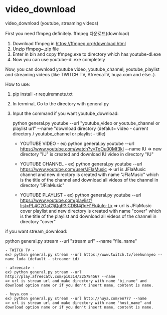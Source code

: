 # video_download
video_download (youtube, streaming videos)


First you need ffmpeg definitely.
ffmpeg 다운로드(download)
1. Download ffmpeg in https://ffmpeg.org/download.html
2. Unzip ffmpeg~.zip file
3. Enter in bin and copy ffmpeg.exe to directory which has youtube-dl.exe
4. Now you can use youtube-dl.exe completely

Now, you can download youtube video, youtube_channel, youtube_playlist and streaming videos (like TWITCH TV, AfreecaTV, huya.com and else..).


How to use:

1. pip install -r requiremnets.txt

2. In terminal, Go to the directory with general.py

3. Input the command
  if you want youtube_download:
   
   python general.py youtube --url "youtube_video or youtube_channel or playlist url" --name "download directory 
                                                                                              (defalut= video - current directory / youtube_channel or playlist - title)
                                                                                              
    - YOUTUBE VIDEO -
    ex) python general.py youtube --url https://www.youtube.com/watch?v=TgOu00Mf3kI --name IU
    => new directory "IU" is created and download IU video in directory "IU"

    - YOUTUBE CHANNEL -
    ex) python general.py youtube --url https://www.youtube.com/user/JFlaMusic
    => url is JFlaMusic channel and new directory is created with name "JFlaMusic" which is the title of the channel and download all videos of the channel in directory "JFlaMusic"

    - YOUTUBE PLAYLIST -
    ex) python general.py youtube --url https://www.youtube.com/playlist?list=PL4C2OaC1jQqR3ICDBf4j1dH1Fk4uIo-Lx
    => url is JFlaMusic cover playlist and new directory is created with name "cover" which is the title of the playlist and download all videos of the channel in directory "cover"
  
  
  if you want stream_download:
  
   python general.py stream --url "stream url" --name "file_name"

    - TWITCH TV -
    ex) python general.py stream --url https://www.twitch.tv/leehunnyeo --name luda (default - streamer id)
    
    - afreecatv -
    ex) python general.py stream --url http://play.afreecatv.com/pi0314/225784567 --name 
    => url is stream url and make directory with name "bj_name" and download option name or if you don't insert name, content is name.
    
    - huya.com -
    ex) python general.py stream --url http://huya.com/en777 --name 
    => url is stream url and make directory with name "host_name" and download option name or if you don't insert name, content is name.
